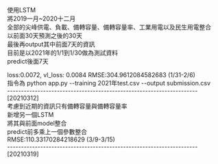 使用LSTM  
將2019一月~2020十二月   
全部的尖峰供電、負載、備轉容量、備轉容量率、工業用電以及民生用電整合  
以前面30天預測之後的30天  
最後再output其中前面7天的資訊  
目前是以2021年的1/1到1/30做為測試資料  
predict後面7天 

loss:0.0072, vl_loss: 0.0084  RMSE:304.9612084582683 (1/31-2/6)   
指令為 python app.py --training 2021年test.csv --output submission.csv      
---------------------------------------------------------------------[20210312]   
考慮到近期的資訊只有備轉容量與備轉容量率      
新增另一個LSTM   
將其與前面model整合      
predict前多乘上一個參數整合   
RMSE:110.33170284218629 (3/9-3/15)      
---------------------------------------------------------------------[20210319] 
